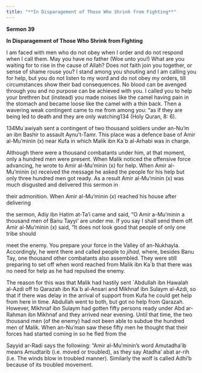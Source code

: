 ```yaml
---
title: "**In Disparagement of Those Who Shrink from Fighting**" 
---
```

**Sermon 39**

**In Disparagement of Those Who Shrink from Fighting**

I am faced with men who do not obey when I order and do not respond when I call them\. May you have no father \(Woe unto you\!\) What are you waiting for to rise in the cause of Allah? Does not faith join you together, or sense of shame rouse you? I stand among you shouting and I am calling you for help, but you do not listen to my word and do not obey my orders, till circumstances show their bad consequences\. No blood can be avenged through you and no purpose can be achieved with you\. I called you to help your brethren but \(instead\) you made noises like the camel having pain in the stomach and became loose like the camel with a thin back\. Then a wavering weak contingent came to me from among you: “as if they are being led to death and they are only watching134 \(Holy Quran, 8: 6\)\.

134Mu\`awiyah sent a contingent of two thousand soldiers under an\-Nu’m an ibn Bashir to assault Aynu’t\-Tamr\. This place was a defence base of Amir al\-Mu’minin \(x\) near Kufa in which Malik ibn Ka\`b al\-Arhabi was in charge\.

Although there were a thousand combatants under him, at that moment, only a hundred men were present\. When Malik noticed the offensive force advancing, he wrote to Amir al\-Mu’minin \(x\) for help\. When Amir al\-Mu’minin \(x\) received the message he asked the people for his help but only three hundred men got ready\. As a result Amir al\-Mu’minin \(x\) was much disgusted and delivered this sermon in

their admonition\. When Amir al\-Mu’minin \(x\) reached his house after delivering

the sermon, Adiy ibn Hatim at\-Ta’i came and said, “O Amir a\-Mu’minin a thousand men of Banu Tayyi’ are under me\. If you say I shall send them off\. Amir al\-Mu’minin \(x\) said, “It does not look good that people of only one tribe should

meet the enemy\. You prepare your force in the Valley of an\-Nukhayla\. Accordingly, he went there and called people to _jihad_, where, besides Banu Tay, one thousand other combatants also assembled\. They were still preparing to set off when word reached from Malik ibn Ka\`b that there was no need for help as he had repulsed the enemy\.

The reason for this was that Malik had hastily sent \`Abdullah ibn Hawalah al\-Azdi off to Qarazah ibn Ka\`b al\-Ansari and Mikhnaf ibn Sulaym al\-Azdi, so that if there was delay in the arrival of support from Kufa he could get help from here in time\. Abdullah went to both, but got no help from Qarazah\. However, Mikhnaf ibn Sulaym had gotten fifty persons ready under Abd ar\-Rahman ibn Mikhnaf and they arrived near evening\. Until that time, the two thousand men \(of the enemy\) had not been able to subdue the hundred men of Malik\. When an\-Nu’man saw these fifty men he thought that their forces had started coming in so he fled from the

<a id="page422"></a>Sayyid ar\-Radi says the following: “Amir al\-Mu’minin’s word Amutadha’ib means Amudtarib \(i\.e\. moved or troubled\), as they say Atadha’ abat ar\-rih \(i\.e\. The winds blow in troubled manner\)\. Similarly the wolf is called Adhi’b because of its troubled movement\.

